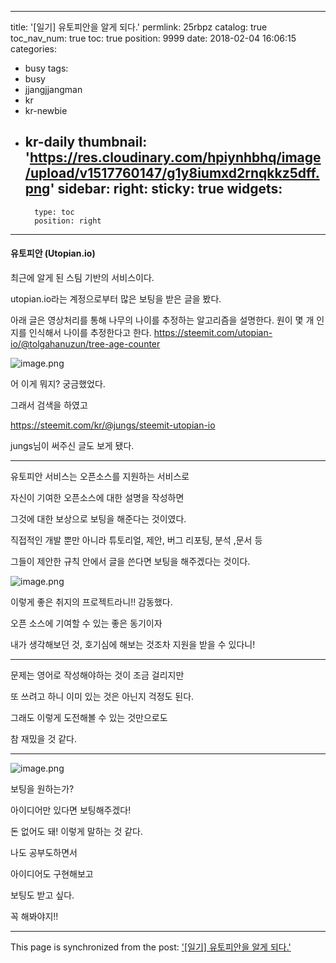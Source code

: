 
---
title: '[일기] 유토피안을 알게 되다.'
permlink: 25rbpz
catalog: true
toc_nav_num: true
toc: true
position: 9999
date: 2018-02-04 16:06:15
categories:
- busy
tags:
- busy
- jjangjjangman
- kr
- kr-newbie
- kr-daily
thumbnail: 'https://res.cloudinary.com/hpiynhbhq/image/upload/v1517760147/g1y8iumxd2rnqkkz5dff.png'
sidebar:
    right:
        sticky: true
widgets:
    -
        type: toc
        position: right
---


#### 유토피안 (Utopian.io)

최근에 알게 된 스팀 기반의 서비스이다.

utopian.io라는 계정으로부터 많은 보팅을 받은 글을 봤다.

아래 글은 영상처리를 통해 나무의 나이를 추정하는 알고리즘을 설명한다.
원이 몇 개 인지를 인식해서 나이를 추정한다고 한다.
https://steemit.com/utopian-io/@tolgahanuzun/tree-age-counter

![image.png](https://res.cloudinary.com/hpiynhbhq/image/upload/v1517760147/g1y8iumxd2rnqkkz5dff.png)


어 이게 뭐지? 궁금했었다.

그래서 검색을 하였고

https://steemit.com/kr/@jungs/steemit-utopian-io

jungs님이 써주신 글도 보게 됐다.

---

유토피안 서비스는 오픈소스를 지원하는 서비스로

자신이 기여한 오픈소스에 대한 설명을 작성하면

그것에 대한 보상으로 보팅을 해준다는 것이였다.

직접적인 개발 뿐만 아니라 튜토리얼, 제안, 버그 리포팅, 분석 ,문서 등

그들이 제안한 규칙 안에서 글을 쓴다면 보팅을 해주겠다는 것이다.

![image.png](https://res.cloudinary.com/hpiynhbhq/image/upload/v1517759493/cna8txn5o4ch3d7ni4nj.png)

이렇게 좋은 취지의 프로젝트라니!! 감동했다.

오픈 소스에 기여할 수 있는 좋은 동기이자

내가 생각해보던 것, 호기심에 해보는 것조차 지원을 받을 수 있다니!

---

문제는 영어로 작성해야하는 것이 조금 걸리지만

또 쓰려고 하니 이미 있는 것은 아닌지 걱정도 된다.

그래도 이렇게 도전해볼 수 있는 것만으로도

참 재밌을 것 같다.

---

![image.png](https://res.cloudinary.com/hpiynhbhq/image/upload/v1517760338/sdbxnub1ew3wy7kxqkft.png)


보팅을 원하는가?

아이디어만 있다면 보팅해주겠다!

돈 없어도 돼! 이렇게 말하는 것 같다.

나도 공부도하면서

아이디어도 구현해보고

보팅도 받고 싶다.

꼭 해봐야지!!

- - -

This page is synchronized from the post: ['[일기] 유토피안을 알게 되다.'](https://steemit.com/@jacobyu/25rbpz)

